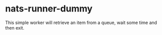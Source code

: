 # nats-runner-dummy

This simple worker will retrieve an item from a queue, wait some time and then exit.
